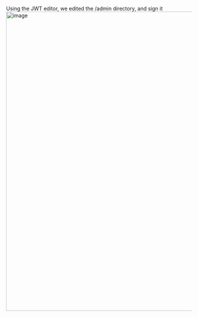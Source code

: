 Using the JWT editor, we edited the /admin directory, and sign it  
<img width="1920" height="811" alt="image" src="https://github.com/user-attachments/assets/76b4846d-5813-4ec2-a0b6-6366c3c5649e" />
